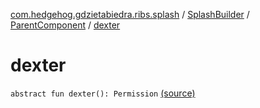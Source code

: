 [com.hedgehog.gdzietabiedra.ribs.splash](../../index.md) / [SplashBuilder](../index.md) / [ParentComponent](index.md) / [dexter](./dexter.md)

# dexter

`abstract fun dexter(): Permission` [(source)](https://github.com/asvid/GdzieTaBiedra/tree/master/app/src/main/java/com/hedgehog/gdzietabiedra/ribs/splash/SplashBuilder.kt#L50)